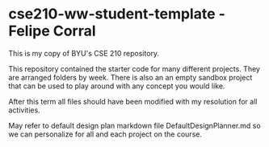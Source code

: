 # cse210-ww-student-template - Felipe Corral
This is my copy of BYU's CSE 210 repository. 

This repository contained the starter code for many different projects. They are arranged folders by week. There is also an an empty sandbox project that can be used to play around with any concept you would like.

After this term all files should have been modified with my resolution for all activities.

May refer to default design plan markdown file DefaultDesignPlanner.md so we can personalize for all and each project on the course.

